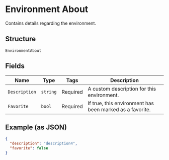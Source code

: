 
# Environment About

Contains details regarding the environment.

## Structure

`EnvironmentAbout`

## Fields

| Name | Type | Tags | Description |
|  --- | --- | --- | --- |
| `Description` | `string` | Required | A custom description for this environment. |
| `Favorite` | `bool` | Required | If true, this environment has been marked as a favorite. |

## Example (as JSON)

```json
{
  "description": "description4",
  "favorite": false
}
```

